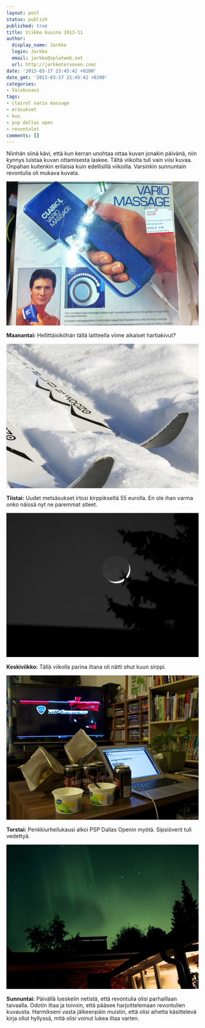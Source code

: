 ```yaml
---
layout: post
status: publish
published: true
title: Viikko kuvina 2013-11
author:
  display_name: Jarkko
  login: Jarkko
  email: jarkko@splatweb.net
  url: http://jarkkotervonen.com/
date: '2013-03-17 23:45:42 +0200'
date_gmt: '2013-03-17 21:45:42 +0200'
categories:
- Valokuvaus
tags:
- clairol vario massage
- eräsukset
- kuu
- psp dallas open
- revontulet
comments: []
---
```

Niinhän siinä kävi, että kun kerran unohtaa ottaa kuvan jonakin päivänä, niin kynnys luistaa kuvan ottamisesta laskee. Tältä viikolta tuli vain viisi kuvaa. Onpahan kuitenkin erilaisia kuin edellisillä viikoilla. Varsinkin sunnuntain revontulia oli mukava kuvata.

<amp-img alt="Viikko kuvina 2013-11 - Maanantai" src="/assets/img/posts/2013-11-ma.jpg" layout="responsive" width="4" height="3">
  <noscript><img alt="Viikko kuvina 2013-11 - Maanantai" src="/assets/img/posts/2013-11-ma.jpg" /></noscript>
</amp-img>

__Maanantai:__ Hellittäisiköhän tällä laitteella viime aikaiset hartiakivut?

<amp-img alt="Viikko kuvina 2013-11 - Tiistai" src="/assets/img/posts/2013-11-ti.jpg" layout="responsive" width="4" height="3">
  <noscript><img alt="Viikko kuvina 2013-11 - Tiistai" src="/assets/img/posts/2013-11-ti.jpg" /></noscript>
</amp-img>

__Tiistai:__ Uudet metsäsukset irtosi kirppikseltä 55 eurolla. En ole ihan varma onko näissä nyt ne paremmat siteet.

<amp-img alt="Viikko kuvina 2013-11 - Keskiviikko" src="/assets/img/posts/2013-11-ke.jpg" layout="responsive" width="4" height="3">
  <noscript><img alt="Viikko kuvina 2013-11 - Keskiviikko" src="/assets/img/posts/2013-11-ke.jpg" /></noscript>
</amp-img>

__Keskiviikko:__ Tällä viikolla parina iltana oli nätti ohut kuun sirppi.

<amp-img alt="Viikko kuvina 2013-11 - Torstai" src="/assets/img/posts/2013-11-to.jpg" layout="responsive" width="4" height="3">
  <noscript><img alt="Viikko kuvina 2013-11 - Torstai" src="/assets/img/posts/2013-11-to.jpg" /></noscript>
</amp-img>

__Torstai:__ Penkkiurheilukausi alkoi PSP Dallas Openin myötä. Sipsiöverit tuli vedettyä.

<amp-img alt="Viikko kuvina 2013-11 - Sunnuntai" src="/assets/img/posts/2013-10-02-revontulet-kempele.jpg" layout="responsive" width="4" height="3">
  <noscript><img alt="Viikko kuvina 2013-11 - Sunnuntai" src="/assets/img/posts/2013-10-02-revontulet-kempele.jpg" /></noscript>
</amp-img>

__Sunnuntai:__ Päivällä lueskelin netistä, että revontulia olisi parhaillaan taivaalla. Odotin iltaa ja toivoin, että pääsee harjoittelemaan revontulien kuvausta. Harmikseni vasta jälkeenpäin muistin, että olisi aihetta käsittelevä kirja ollut hyllyssä, mitä olisi voinut lukea iltaa varten.
